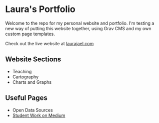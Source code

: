 # Laura's Portfolio

Welcome to the repo for my personal website and portfolio. I'm testing a new way
of putting this website together, using Grav CMS and my own custom page templates.

Check out the live website at [laurajael.com](https://laurajael.com/)

## Website Sections

- Teaching
- Cartography
- Charts and Graphs

## Useful Pages

- Open Data Sources
- [Student Work on Medium](https://medium.com/fiu-news-visualization)

